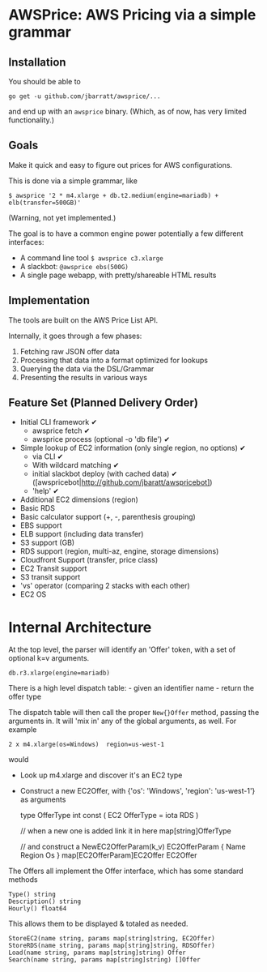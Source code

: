 # AWSPrice: AWS Pricing via a simple grammar

## Installation

You should be able to

	go get -u github.com/jbarratt/awsprice/...

and end up with an `awsprice` binary. (Which, as of now, has very limited functionality.)

## Goals

Make it quick and easy to figure out prices for AWS configurations.

This is done via a simple grammar, like

```
$ awsprice '2 * m4.xlarge + db.t2.medium(engine=mariadb) + elb(transfer=500GB)'
```

(Warning, not yet implemented.)

The goal is to have a common engine power potentially a few different interfaces:

* A command line tool `$ awsprice c3.xlarge`
* A slackbot: `@awsprice ebs(500G)`
* A single page webapp, with pretty/shareable HTML results

## Implementation

The tools are built on the AWS Price List API.

Internally, it goes through a few phases:

1. Fetching raw JSON offer data
2. Processing that data into a format optimized for lookups
3. Querying the data via the DSL/Grammar
4. Presenting the results in various ways

## Feature Set (Planned Delivery Order)

* Initial CLI framework ✔ 
	* awsprice fetch ✔
	* awsprice process (optional -o 'db file') ✔
* Simple lookup of EC2 information (only single region, no options) ✔
	* via CLI ✔
	* With wildcard matching ✔
	* initial slackbot deploy (with cached data) ✔ ([awspricebot|http://github.com/jbaratt/awspricebot])
	* 'help' ✔
* Additional EC2 dimensions (region)
* Basic RDS
* Basic calculator support (+, -, parenthesis grouping)
* EBS support
* ELB support (including data transfer)
* S3 support (GB)
* RDS support (region, multi-az, engine, storage dimensions)
* Cloudfront Support (transfer, price class)
* EC2 Transit support
* S3 transit support
* 'vs' operator (comparing 2 stacks with each other)
* EC2 OS


# Internal Architecture

At the top level, the parser will identify an 'Offer' token, with a set of optional k=v arguments.

	db.r3.xlarge(engine=mariadb)

There is a high level dispatch table:
	- given an identifier name
	- return the offer type

The dispatch table will then call the proper `New{}Offer` method, passing the arguments in.
It will 'mix in' any of the global arguments, as well. For example

	2 x m4.xlarge(os=Windows)  region=us-west-1

would 

* Look up m4.xlarge and discover it's an EC2 type
* Construct a new EC2Offer, with {'os': 'Windows', 'region': 'us-west-1'} as arguments

	type OfferType int
	const (
		EC2 OfferType = iota
		RDS
	)

	// when a new one is added link it in here
	map[string]OfferType

	// and construct a NewEC2OfferParam(k_v)
	EC2OfferParam {
		Name
		Region
		Os
	}
	map[EC2OfferParam]EC2Offer
	EC2Offer


The Offers all implement the Offer interface, which has some standard methods

	Type() string
	Description() string
	Hourly() float64

This allows them to be displayed & totaled as needed.

	StoreEC2(name string, params map[string]string, EC2Offer)
	StoreRDS(name string, params map[string]string, RDSOffer)
	Load(name string, params map[string]string) Offer
	Search(name string, params map[string]string) []Offer




